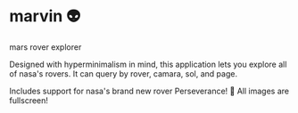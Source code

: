 # marvin 👽
mars rover explorer

Designed with hyperminimalism in mind,
this application lets you explore all of nasa's rovers.
It can query by rover, camara, sol, and page.

Includes support for nasa's brand new rover Perseverance! 🤖
All images are fullscreen!

